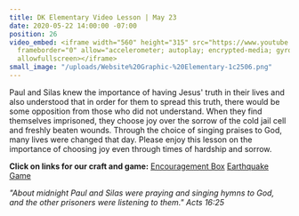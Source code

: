 ```yaml
---
title: DK Elementary Video Lesson | May 23
date: 2020-05-22 14:00:00 -07:00
position: 26
video_embed: <iframe width="560" height="315" src="https://www.youtube.com/embed/rtLVB4HaoOc"
  frameborder="0" allow="accelerometer; autoplay; encrypted-media; gyroscope; picture-in-picture"
  allowfullscreen></iframe>
small_image: "/uploads/Website%20Graphic-%20Elementary-1c2506.png"
---
```


Paul and Silas knew the importance of having Jesus' truth in their lives and also understood that in order for them to spread this truth, there would be some opposition from those who did not understand. When they find themselves imprisoned, they choose joy over the sorrow of the cold jail cell and freshly beaten wounds. Through the choice of singing praises to God, many lives were changed that day. Please enjoy this lesson on the importance of choosing joy even through times of hardship and sorrow. 

**Click on links for our craft and game:**
[Encouragement Box](https://drive.google.com/file/d/1XpbitGCYT0xHDE6rwSI-XqAGBFrfbUiT/view?usp=sharing)
[Earthquake Game](https://drive.google.com/file/d/1CDQ3XK_VLhhOwcsNpUrC07qQnOZnoOQv/view?usp=sharing)

*"About midnight Paul and Silas were praying and singing hymns to God, and the other prisoners were listening to them." Acts 16:25*